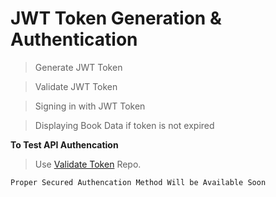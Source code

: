 # JWT Token Generation & Authentication

> Generate JWT Token

> Validate JWT Token

> Signing in with JWT Token

> Displaying Book Data if token is not expired

**To Test API Authencation**

> Use [Validate Token](github.com/somraj2929/validating-jwt-token) Repo.

`Proper Secured Authencation Method Will be Available Soon`
